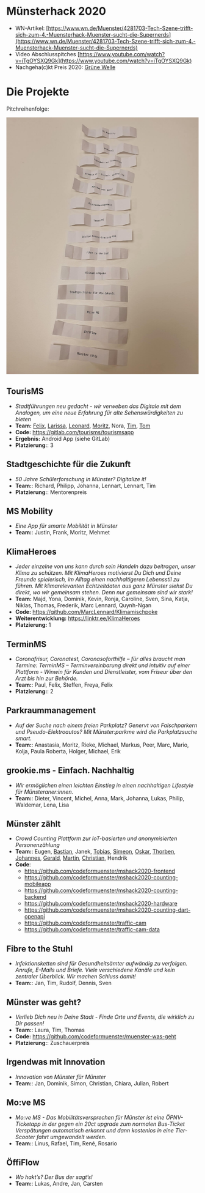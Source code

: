 # Münsterhack 2020

- WN-Artikel: [https://www.wn.de/Muenster/4281703-Tech-Szene-trifft-sich-zum-4.-Muensterhack-Muenster-sucht-die-Supernerds](https://www.wn.de/Muenster/4281703-Tech-Szene-trifft-sich-zum-4.-Muensterhack-Muenster-sucht-die-Supernerds)
- Video Abschlusspitches [https://www.youtube.com/watch?v=iTgOYSXQ9Gk](https://www.youtube.com/watch?v=iTgOYSXQ9Gk)
- Nachgeha(c)kt Preis 2020: [Grüne Welle](https://github.com/codeformuenster/muensterhack/blob/master/2019.md#gr%C3%BCne-welle)

# Die Projekte

Pitchreihenfolge:

![Pitchreihenfolge](./images/pitchreihenfolge2020.jpg)

## TourisMS

- _Stadtführungen neu gedacht - wir verweben das Digitale mit dem Analogen, um eine neue Erfahrung für alte Sehenswürdigkeiten zu bieten_
- **Team:** [Felix](https://gitlab.com/Felix-Ulonska), [Larissa](https://gitlab.com/larissa_ma), [Leonard](https://gitlab.com/TheDoctor), [Moritz](https://gitlab.com/dead_hamster), Nora, [Tim](https://gitlab.com/parazera), [Tom](https://tomstein.me/)
- **Code:** https://gitlab.com/tourisms/tourismsapp
- **Ergebnis:** Android App (siehe GitLab)
- **Platzierung:**: 3

## Stadtgeschichte für die Zukunft

- _50 Jahre Schülerforschung in Münster? Digitalize it!_
- **Team:**: Richard, Philipp, Johanna, Lennart, Lennart, Tim
- **Platzierung:**: Mentorenpreis

## MS Mobility

- _Eine App für smarte Mobilität in Münster_
- **Team:**: Justin, Frank, Moritz, Mehmet

## KlimaHeroes

- _Jeder einzelne von uns kann durch sein Handeln dazu beitragen, unser Klima zu schützen. Mit KlimaHeroes motivierst Du Dich und Deine Freunde spielerisch, im Alltag einen nachhaltigeren Lebensstil zu führen. Mit klimarelevanten Echtzeitdaten aus ganz Münster siehst Du direkt, wo wir gemeinsam stehen. Denn nur gemeinsam sind wir stark!_
- **Team:** Majd, Yona, Dominik, Kevin, Ronja, Caroline, Sven, Sina, Katja, Niklas, Thomas, Frederik, Marc Lennard, Quynh-Ngan
- **Code:** https://github.com/MarcLennard/Klimamischpoke
- **Weiterentwicklung:** https://linktr.ee/KlimaHeroes
- **Platzierung:** 1

## TerminMS

- _Coronafrisur, Coronatest, Coronasoforthilfe – für alles braucht man Termine: TerminMS – Terminvereinbarung direkt und intuitiv auf einer Plattform - Winwin für Kunden und Dienstleister, vom Friseur über den Arzt bis hin zur Behörde._
- **Team:**: Paul, Felix, Steffen, Freya, Felix
- **Platzierung:**: 2

## Parkraummanagement

- _Auf der Suche nach einem freien Parkplatz? Genervt von Falschparkern und Pseudo-Elektroautos? Mit Münster:parkme wird die Parkplatzsuche smart._
- **Team:**: Anastasia, Moritz, Rieke, Michael, Markus, Peer, Marc, Mario, Kolja, Paula Roberta, Holger, Michael, Erik

## grookie.ms - Einfach. Nachhaltig

- _Wir ermöglichen einen leichten Einstieg in einen nachhaltigen Lifestyle für Münsteraner:innen._
- **Team:**: Dieter, Vincent, Michel, Anna, Mark, Johanna, Lukas, Philip, Waldemar, Lena, Lisa

## Münster zählt

- _Crowd Counting Plattform zur IoT-basierten und anonymisierten Personenzählung_
- **Team:**: Eugen, [Bastian](https://github.com/bcyberbasti), Janek, [Tobias](https://github.com/webwurst), [Simeon](https://github.com/simsal0r), [Oskar](https://github.com/ohlr), [Thorben](https://github.com/thorbenjensen), [Johannes](https://github.com/jkellers), [Gerald](https://github.com/ubergesundheit), [Martin](https://github.com/quassy), [Christian](https://github.com/thunfischtoast), Hendrik
- **Code**:
  - https://github.com/codeformuenster/mshack2020-frontend
  - https://github.com/codeformuenster/mshack2020-counting-mobileapp
  - https://github.com/codeformuenster/mshack2020-counting-backend
  - https://github.com/codeformuenster/mshack2020-hardware
  - https://github.com/codeformuenster/mshack2020-counting-dart-openapi
  - https://github.com/codeformuenster/traffic-cam
  - https://github.com/codeformuenster/traffic-cam-data

## Fibre to the Stuhl

- _Infektionsketten sind für Gesundheitsämter aufwändig zu verfolgen. Anrufe, E-Mails und Briefe. Viele verschiedene Kanäle und kein zentraler Überblick. Wir machen Schluss damit!_
- **Team:**: Jan, Tim, Rudolf, Dennis, Sven

## Münster was geht?

- _Verlieb Dich neu in Deine Stadt - Finde Orte und Events, die wirklich zu Dir passen!_
- **Team:**: Laura, Tim, Thomas
- **Code:** https://github.com/codeformuenster/muenster-was-geht
- **Platzierung:**: Zuschauerpreis

## Irgendwas mit Innovation

- _Innovation von Münster für Münster_
- **Team:**: Jan, Dominik, Simon, Christian, Chiara, Julian, Robert

## Mo:ve MS

- _Mo:ve MS - Das Mobilitätsversprechen für Münster ist eine ÖPNV-Ticketapp in der gegen ein 20ct upgrade zum normalen Bus-Ticket Verspätungen automatisch erkannt und dann kostenlos in eine Tier-Scooter fahrt umgewandelt werden._
- **Team:**: Linus, Rafael, Tim, René, Rosario

## ÖffiFlow

- _Wo hakt’s? Der Bus der sagt’s!_
- **Team:**: Lukas, Andre, Jan, Carsten
